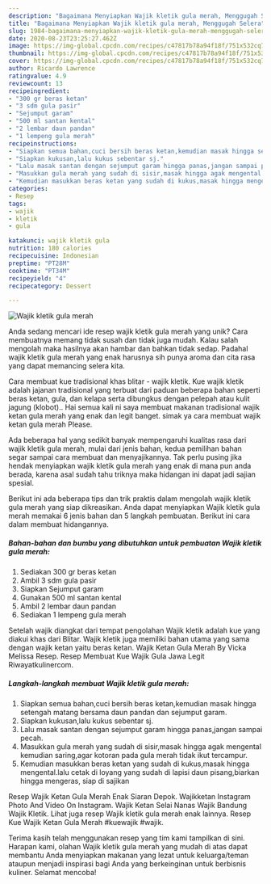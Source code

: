 ```yaml
---
description: "Bagaimana Menyiapkan Wajik kletik gula merah, Menggugah Selera"
title: "Bagaimana Menyiapkan Wajik kletik gula merah, Menggugah Selera"
slug: 1984-bagaimana-menyiapkan-wajik-kletik-gula-merah-menggugah-selera
date: 2020-08-23T23:25:27.462Z
image: https://img-global.cpcdn.com/recipes/c47817b78a94f18f/751x532cq70/wajik-kletik-gula-merah-foto-resep-utama.jpg
thumbnail: https://img-global.cpcdn.com/recipes/c47817b78a94f18f/751x532cq70/wajik-kletik-gula-merah-foto-resep-utama.jpg
cover: https://img-global.cpcdn.com/recipes/c47817b78a94f18f/751x532cq70/wajik-kletik-gula-merah-foto-resep-utama.jpg
author: Ricardo Lawrence
ratingvalue: 4.9
reviewcount: 13
recipeingredient:
- "300 gr beras ketan"
- "3 sdm gula pasir"
- "Sejumput garam"
- "500 ml santan kental"
- "2 lembar daun pandan"
- "1 lempeng gula merah"
recipeinstructions:
- "Siapkan semua bahan,cuci bersih beras ketan,kemudian masak hingga setengah matang bersama daun pandan dan sejumput garam."
- "Siapkan kukusan,lalu kukus sebentar sj."
- "Lalu masak santan dengan sejumput garam hingga panas,jangan sampai pecah."
- "Masukkan gula merah yang sudah di sisir,masak hingga agak mengental kemudian saring,agar kotoran pada gula merah tidak ikut tercampur."
- "Kemudian masukkan beras ketan yang sudah di kukus,masak hingga mengental.lalu cetak di loyang yang sudah di lapisi daun pisang,biarkan hingga mengeras, siap di sajikan"
categories:
- Resep
tags:
- wajik
- kletik
- gula

katakunci: wajik kletik gula 
nutrition: 180 calories
recipecuisine: Indonesian
preptime: "PT28M"
cooktime: "PT34M"
recipeyield: "4"
recipecategory: Dessert

---
```



![Wajik kletik gula merah](https://img-global.cpcdn.com/recipes/c47817b78a94f18f/751x532cq70/wajik-kletik-gula-merah-foto-resep-utama.jpg)

Anda sedang mencari ide resep wajik kletik gula merah yang unik? Cara membuatnya memang tidak susah dan tidak juga mudah. Kalau salah mengolah maka hasilnya akan hambar dan bahkan tidak sedap. Padahal wajik kletik gula merah yang enak harusnya sih punya aroma dan cita rasa yang dapat memancing selera kita.

Cara membuat kue tradisional khas blitar - wajik kletik. Kue wajik kletik adalah jajanan tradisional yang terbuat dari paduan beberapa bahan seperti beras ketan, gula, dan kelapa serta dibungkus dengan pelepah atau kulit jagung (klobot).. Hai semua kali ni saya membuat makanan tradisional wajik ketan gula merah yang enak dan legit banget. simak ya cara membuat wajik ketan gula merah Please.

Ada beberapa hal yang sedikit banyak mempengaruhi kualitas rasa dari wajik kletik gula merah, mulai dari jenis bahan, kedua pemilihan bahan segar sampai cara membuat dan menyajikannya. Tak perlu pusing jika hendak menyiapkan wajik kletik gula merah yang enak di mana pun anda berada, karena asal sudah tahu triknya maka hidangan ini dapat jadi sajian spesial.


Berikut ini ada beberapa tips dan trik praktis dalam mengolah wajik kletik gula merah yang siap dikreasikan. Anda dapat menyiapkan Wajik kletik gula merah memakai 6 jenis bahan dan 5 langkah pembuatan. Berikut ini cara dalam membuat hidangannya.

<!--inarticleads1-->

##### Bahan-bahan dan bumbu yang dibutuhkan untuk pembuatan Wajik kletik gula merah:

1. Sediakan 300 gr beras ketan
1. Ambil 3 sdm gula pasir
1. Siapkan Sejumput garam
1. Gunakan 500 ml santan kental
1. Ambil 2 lembar daun pandan
1. Sediakan 1 lempeng gula merah


Setelah wajik diangkat dari tempat pengolahan Wajik kletik adalah kue yang diakui khas dari Blitar. Wajik kletik juga memiliki bahan utama yang sama dengan wajik ketan yaitu beras ketan. Wajik Ketan Gula Merah By Vicka Melissa Resep. Resep Membuat Kue Wajik Gula Jawa Legit Riwayatkulinercom. 

<!--inarticleads2-->

##### Langkah-langkah membuat Wajik kletik gula merah:

1. Siapkan semua bahan,cuci bersih beras ketan,kemudian masak hingga setengah matang bersama daun pandan dan sejumput garam.
1. Siapkan kukusan,lalu kukus sebentar sj.
1. Lalu masak santan dengan sejumput garam hingga panas,jangan sampai pecah.
1. Masukkan gula merah yang sudah di sisir,masak hingga agak mengental kemudian saring,agar kotoran pada gula merah tidak ikut tercampur.
1. Kemudian masukkan beras ketan yang sudah di kukus,masak hingga mengental.lalu cetak di loyang yang sudah di lapisi daun pisang,biarkan hingga mengeras, siap di sajikan


Resep Wajik Ketan Gula Merah Enak Siaran Depok. Wajikketan Instagram Photo And Video On Instagram. Wajik Ketan Selai Nanas Wajik Bandung Wajik Kletik. Lihat juga resep Wajik kletik gula merah enak lainnya. Resep Kue Wajik Ketan Gula Merah #kuewajik #wajik. 

Terima kasih telah menggunakan resep yang tim kami tampilkan di sini. Harapan kami, olahan Wajik kletik gula merah yang mudah di atas dapat membantu Anda menyiapkan makanan yang lezat untuk keluarga/teman ataupun menjadi inspirasi bagi Anda yang berkeinginan untuk berbisnis kuliner. Selamat mencoba!

